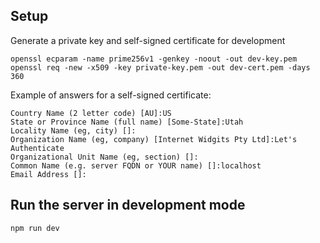 ## Setup

Generate a private key and self-signed certificate for development

```
openssl ecparam -name prime256v1 -genkey -noout -out dev-key.pem
openssl req -new -x509 -key private-key.pem -out dev-cert.pem -days 360
```

Example of answers for a self-signed certificate:

```
Country Name (2 letter code) [AU]:US
State or Province Name (full name) [Some-State]:Utah
Locality Name (eg, city) []:
Organization Name (eg, company) [Internet Widgits Pty Ltd]:Let's Authenticate
Organizational Unit Name (eg, section) []:
Common Name (e.g. server FQDN or YOUR name) []:localhost
Email Address []:
```

## Run the server in development mode

```
npm run dev
```

